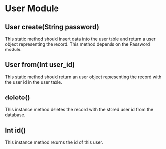 User Module
===========

User create(String password)
----------------------------
This static method should insert data into the user table and return a user
object representing the record. This method depends on the Password module.

User from(Int user\_id)
-----------------------
This static method should return an user object representing the record with
the user id in the user table.

delete()
--------
This instance method deletes the record with the stored user id from the
database.

Int id()
--------
This instance method returns the id of this user.
